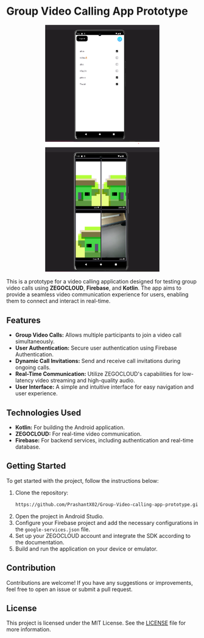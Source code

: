 # Group Video Calling App Prototype

<div align="center">
    <img src="https://raw.githubusercontent.com/PrashantX02/Group-Video-calling-app-prototype/main/v1.png" alt="First Image" width="300" />
    <img src="https://raw.githubusercontent.com/PrashantX02/Group-Video-calling-app-prototype/main/v2.png" alt="Second Image" width="300" />
</div>

This is a prototype for a video calling application designed for testing group video calls using **ZEGOCLOUD**, **Firebase**, and **Kotlin**. The app aims to provide a seamless video communication experience for users, enabling them to connect and interact in real-time.

## Features

- **Group Video Calls:** Allows multiple participants to join a video call simultaneously.
- **User Authentication:** Secure user authentication using Firebase Authentication.
- **Dynamic Call Invitations:** Send and receive call invitations during ongoing calls.
- **Real-Time Communication:** Utilize ZEGOCLOUD's capabilities for low-latency video streaming and high-quality audio.
- **User Interface:** A simple and intuitive interface for easy navigation and user experience.

## Technologies Used

- **Kotlin:** For building the Android application.
- **ZEGOCLOUD:** For real-time video communication.
- **Firebase:** For backend services, including authentication and real-time database.

## Getting Started

To get started with the project, follow the instructions below:

1. Clone the repository:
    ```bash
    https://github.com/PrashantX02/Group-Video-calling-app-prototype.git
    ```
2. Open the project in Android Studio.
3. Configure your Firebase project and add the necessary configurations in the `google-services.json` file.
4. Set up your ZEGOCLOUD account and integrate the SDK according to the documentation.
5. Build and run the application on your device or emulator.

## Contribution

Contributions are welcome! If you have any suggestions or improvements, feel free to open an issue or submit a pull request.

## License

This project is licensed under the MIT License. See the [LICENSE](LICENSE) file for more information.
